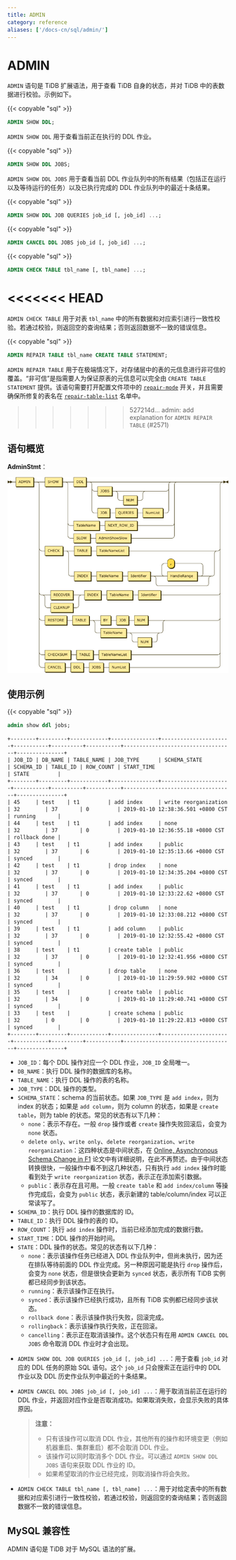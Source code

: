 ```yaml
---
title: ADMIN
category: reference
aliases: ['/docs-cn/sql/admin/']
---
```


# ADMIN

`ADMIN` 语句是 TiDB 扩展语法，用于查看 TiDB 自身的状态，并对 TiDB 中的表数据进行校验。示例如下。

{{< copyable "sql" >}}

```sql
ADMIN SHOW DDL;
```

`ADMIN SHOW DDL` 用于查看当前正在执行的 DDL 作业。

{{< copyable "sql" >}}

```sql
ADMIN SHOW DDL JOBS;
```

`ADMIN SHOW DDL JOBS` 用于查看当前 DDL 作业队列中的所有结果（包括正在运行以及等待运行的任务）以及已执行完成的 DDL 作业队列中的最近十条结果。

{{< copyable "sql" >}}

```sql
ADMIN SHOW DDL JOB QUERIES job_id [, job_id] ...;
```

{{< copyable "sql" >}}

```sql
ADMIN CANCEL DDL JOBS job_id [, job_id] ...;
```

{{< copyable "sql" >}}

```sql
ADMIN CHECK TABLE tbl_name [, tbl_name] ...;
```

<<<<<<< HEAD
=======
`ADMIN CHECK TABLE` 用于对表 `tbl_name` 中的所有数据和对应索引进行一致性校验。若通过校验，则返回空的查询结果；否则返回数据不一致的错误信息。

{{< copyable "sql" >}}

```sql
ADMIN REPAIR TABLE tbl_name CREATE TABLE STATEMENT;
```

`ADMIN REPAIR TABLE` 用于在极端情况下，对存储层中的表的元信息进行非可信的覆盖。“非可信”是指需要人为保证原表的元信息可以完全由 `CREATE TABLE STATEMENT` 提供。该语句需要打开配置文件项中的 [`repair-mode`](/reference/configuration/tidb-server/configuration-file.md#repair-mode) 开关，并且需要确保所修复的表名在 [`repair-table-list`](/reference/configuration/tidb-server/configuration-file.md#repair-table-list) 名单中。

>>>>>>> 527214d... admin: add explanation for `ADMIN REPAIR TABLE` (#2571)
## 语句概览

**AdminStmt**：

![AdminStmt](/media/sqlgram/AdminStmt.png)

## 使用示例

{{< copyable "sql" >}}

```sql
admin show ddl jobs;
```

```
+--------+---------+------------+---------------+----------------------+-----------+----------+-----------+-----------------------------------+---------------+
| JOB_ID | DB_NAME | TABLE_NAME | JOB_TYPE      | SCHEMA_STATE         | SCHEMA_ID | TABLE_ID | ROW_COUNT | START_TIME                        | STATE         |
+--------+---------+------------+---------------+----------------------+-----------+----------+-----------+-----------------------------------+---------------+
| 45     | test    | t1         | add index     | write reorganization | 32        | 37       | 0         | 2019-01-10 12:38:36.501 +0800 CST | running       |
| 44     | test    | t1         | add index     | none                 | 32        | 37       | 0         | 2019-01-10 12:36:55.18 +0800 CST  | rollback done |
| 43     | test    | t1         | add index     | public               | 32        | 37       | 6         | 2019-01-10 12:35:13.66 +0800 CST  | synced        |
| 42     | test    | t1         | drop index    | none                 | 32        | 37       | 0         | 2019-01-10 12:34:35.204 +0800 CST | synced        |
| 41     | test    | t1         | add index     | public               | 32        | 37       | 0         | 2019-01-10 12:33:22.62 +0800 CST  | synced        |
| 40     | test    | t1         | drop column   | none                 | 32        | 37       | 0         | 2019-01-10 12:33:08.212 +0800 CST | synced        |
| 39     | test    | t1         | add column    | public               | 32        | 37       | 0         | 2019-01-10 12:32:55.42 +0800 CST  | synced        |
| 38     | test    | t1         | create table  | public               | 32        | 37       | 0         | 2019-01-10 12:32:41.956 +0800 CST | synced        |
| 36     | test    |            | drop table    | none                 | 32        | 34       | 0         | 2019-01-10 11:29:59.982 +0800 CST | synced        |
| 35     | test    |            | create table  | public               | 32        | 34       | 0         | 2019-01-10 11:29:40.741 +0800 CST | synced        |
| 33     | test    |            | create schema | public               | 32        | 0        | 0         | 2019-01-10 11:29:22.813 +0800 CST | synced        |
+--------+---------+------------+---------------+----------------------+-----------+----------+-----------+-----------------------------------+---------------+
```

* `JOB_ID`：每个 DDL 操作对应一个 DDL 作业，`JOB_ID` 全局唯一。
* `DB_NAME`：执行 DDL 操作的数据库的名称。
* `TABLE_NAME`：执行 DDL 操作的表的名称。
* `JOB_TYPE`：DDL 操作的类型。
* `SCHEMA_STATE`：schema 的当前状态。如果 `JOB_TYPE` 是 `add index`，则为 index 的状态；如果是 `add column`，则为 column 的状态，如果是 `create table`，则为 table 的状态。常见的状态有以下几种：
    * `none`：表示不存在。一般 `drop` 操作或者 `create` 操作失败回滚后，会变为 `none` 状态。
    * `delete only`、`write only`、`delete reorganization`、`write reorganization`：这四种状态是中间状态，在 [Online, Asynchronous Schema Change in F1](http://static.googleusercontent.com/media/research.google.com/zh-CN//pubs/archive/41376.pdf) 论文中有详细说明，在此不再赘述。由于中间状态转换很快，一般操作中看不到这几种状态，只有执行 `add index` 操作时能看到处于 `write reorganization` 状态，表示正在添加索引数据。
    * `public`：表示存在且可用。一般 `create table` 和 `add index/column` 等操作完成后，会变为 `public` 状态，表示新建的 table/column/index 可以正常读写了。
* `SCHEMA_ID`：执行 DDL 操作的数据库的 ID。
* `TABLE_ID`：执行 DDL 操作的表的 ID。
* `ROW_COUNT`：执行 `add index` 操作时，当前已经添加完成的数据行数。
* `START_TIME`：DDL 操作的开始时间。
* `STATE`：DDL 操作的状态。常见的状态有以下几种：
    * `none`：表示该操作任务已经进入 DDL 作业队列中，但尚未执行，因为还在排队等待前面的 DDL 作业完成。另一种原因可能是执行 `drop` 操作后，会变为 `none` 状态，但是很快会更新为 `synced` 状态，表示所有 TiDB 实例都已经同步到该状态。
    * `running`：表示该操作正在执行。
    * `synced`：表示该操作已经执行成功，且所有 TiDB 实例都已经同步该状态。
    * `rollback done`：表示该操作执行失败，回滚完成。
    * `rollingback`：表示该操作执行失败，正在回滚。
    * `cancelling`：表示正在取消该操作。这个状态只有在用 `ADMIN CANCEL DDL JOBS` 命令取消 DDL 作业时才会出现。

- `ADMIN SHOW DDL JOB QUERIES job_id [, job_id] ...`：用于查看 `job_id` 对应的 DDL 任务的原始 SQL 语句。这个 `job_id` 只会搜索正在运行中的 DDL 作业以及 DDL 历史作业队列中最近的十条结果。
- `ADMIN CANCEL DDL JOBS job_id [, job_id] ...`：用于取消当前正在运行的 DDL 作业，并返回对应作业是否取消成功。如果取消失败，会显示失败的具体原因。

    > **注意：**
    >
    > - 只有该操作可以取消 DDL 作业，其他所有的操作和环境变更（例如机器重启、集群重启）都不会取消 DDL 作业。
    > - 该操作可以同时取消多个 DDL 作业。可以通过 `ADMIN SHOW DDL JOBS` 语句来获取 DDL 作业的 ID。
    > - 如果希望取消的作业已经完成，则取消操作将会失败。

- `ADMIN CHECK TABLE tbl_name [, tbl_name] ...`：用于对给定表中的所有数据和对应索引进行一致性校验，若通过校验，则返回空的查询结果；否则返回数据不一致的错误信息。

## MySQL 兼容性

ADMIN 语句是 TiDB 对于 MySQL 语法的扩展。
